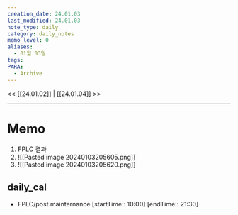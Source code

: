 ```yaml
---
creation_date: 24.01.03
last_modified: 24.01.03
note_type: daily
category: daily_notes
memo_level: 0
aliases:
  - 01월 03일
tags: 
PARA:
  - Archive
---
```


<< [[24.01.02]] | [[24.01.04]] >>

---
# Memo
1.  FPLC 결과
2. ![[Pasted image 20240103205605.png]]
3. ![[Pasted image 20240103205620.png]]

## daily_cal
-  FPLC/post mainternance [startTime:: 10:00]  [endTime:: 21:30]

